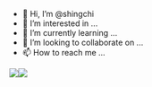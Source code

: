 - 👋 Hi, I’m @shingchi
- 👀 I’m interested in ...
- 🌱 I’m currently learning ...
- 💞️ I’m looking to collaborate on ...
- 📫 How to reach me ...

![](https://github-readme-stats.vercel.app/api?username=shingchi&hide_border=true&theme=vue&show_icons=true&hide=contribs)![](https://github-readme-stats.vercel.app/api/top-langs/?username=shingchi&layout=compact&hide_border=true&theme=vue&show_icons=true)

<!--
**shingchi/shingchi** is a ✨ _special_ ✨ repository because its `README.md` (this file) appears on your GitHub profile.

Here are some ideas to get you started:

- 🔭 I’m currently working on ...
- 🌱 I’m currently learning ...
- 👯 I’m looking to collaborate on ...
- 🤔 I’m looking for help with ...
- 💬 Ask me about ...
- 📫 How to reach me: ...
- 😄 Pronouns: ...
- ⚡ Fun fact: ...
-->

